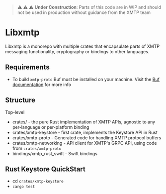 > :warning: :warning: :warning: **Under Construction**: Parts of this code are in WIP and should not be used in production without guidance from the XMTP team

# Libxmtp

Libxmtp is a monorepo with multiple crates that encapsulate parts of XMTP messaging functionality, cryptography or bindings to other languages.

## Requirements

- To build `xmtp-proto` Buf must be installed on your machine. Visit the [Buf documentation](https://buf.build/docs/installation) for more info

## Structure

Top-level

- crates/ - the pure Rust implementation of XMTP APIs, agnostic to any per-language or per-platform binding
- crates/xmtp-keystore - first crate, implements the Keystore API in Rust
- crates/xmtp-proto - Generated code for handling XMTP protocol buffers
- crates/xmtp-networking - API client for XMTP's GRPC API, using code from `crates/xmtp-proto`
- bindings/xmtp_rust_swift - Swift bindings

## Rust Keystore QuickStart

- cd `crates/xmtp-keystore`
- `cargo test`

